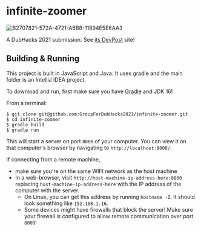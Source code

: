 # infinite-zoomer
![B2707821-572A-4721-A6B8-11894E5E6AA3](https://user-images.githubusercontent.com/46334387/138604706-bcccccc2-bbd2-473e-8884-59b2e4e344a3.png)

A DubHacks 2021 submission. See [its DevPost](https://devpost.com/software/infinite-zoomer?ref_content=my-projects-tab&ref_feature=my_projects) site!

## Building & Running

This project is built in JavaScript and Java. It uses gradle and the main folder is an IntelliJ IDEA project.

To download and run, first make sure you have [Gradle](https://gradle.org/) and JDK 16!

From a terminal:
```
$ git clone git@github.com:GroupForDubHacks2021/infinite-zoomer.git
$ cd infinite-zoomer
$ gradle build
$ gradle run
```

This will start a server on port `8000` of your computer. You can view it on that computer's browser by navigating to `http://localhost:8000/`.

If connecting from a remote machine,
 * make sure you're on the same WIFI network as the host machine
 * In a web-browser, visit `http://host-machine-ip-address-here:8000` replacing `host-machine-ip-address-here` with the IP address of the computer with the server.
   * On Linux, you can get this address by running `hostname -I`. It should look something like `192.168.1.16`.
   * Some devices might have firewalls that block the server! Make sure your firewall is configured to allow remote communication over port `8000`!
